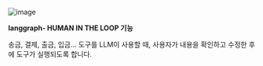 ![image](https://github.com/user-attachments/assets/869ba027-5359-4b7e-a113-b7677ad130de)



**langgraph- HUMAN IN THE LOOP 기능**

송금, 결제, 출금, 입금... 도구를 LLM이 사용할 때, 사용자가 내용을 확인하고 수정한 후에 도구가 실행되도록 합니다.
